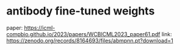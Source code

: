 # antibody fine-tuned weights

paper: https://icml-compbio.github.io/2023/papers/WCBICML2023_paper61.pdf
link: https://zenodo.org/records/8164693/files/abmpnn.pt?download=1

